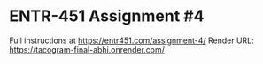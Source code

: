 # ENTR-451 Assignment #4

Full instructions at https://entr451.com/assignment-4/
Render URL: https://tacogram-final-abhi.onrender.com/
